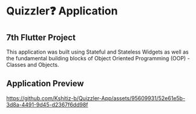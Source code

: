 # Quizzler❓ Application 

## 7th Flutter Project

This application was built using Stateful and Stateless Widgets as well as the fundamental building blocks of Object Oriented Programming (OOP) - Classes and Objects.

## Application Preview

https://github.com/Kshitiz-b/Quizzler-App/assets/95609931/52e61e5b-3d8a-4491-9d45-d2367f6dd98f
